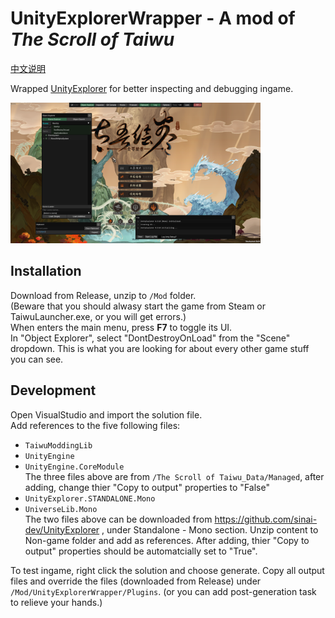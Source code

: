# UnityExplorerWrapper - A mod of *The Scroll of Taiwu*

[中文说明](./README.zh_CN.md)

Wrapped [UnityExplorer](https://github.com/sinai-dev/UnityExplorer) for better inspecting and debugging ingame.

<img src="preview.png" width=400></img>

## Installation
Download from Release, unzip to `/Mod` folder.  
(Beware that you should alwasy start the game from Steam or TaiwuLauncher.exe, or you will get errors.)  
When enters the main menu, press **F7** to toggle its UI.  
In "Object Explorer", select "DontDestroyOnLoad" from the "Scene" dropdown. This is what you are looking for about every other game stuff you can see.  

## Development
Open VisualStudio and import the solution file.  
Add references to the five following files:
- `TaiwuModdingLib`
- `UnityEngine`
- `UnityEngine.CoreModule`  
    The three files above are from `/The Scroll of Taiwu_Data/Managed`, after adding, change thier "Copy to output" properties to "False"
- `UnityExplorer.STANDALONE.Mono`
- `UniverseLib.Mono`  
    The two files above can be downloaded from https://github.com/sinai-dev/UnityExplorer , under Standalone - Mono section. Unzip content to Non-game folder and add as references. After adding, thier "Copy to output" properties should be automatcially set to "True".

To test ingame, right click the solution and choose generate. Copy all output files and override the files (downloaded from Release) under `/Mod/UnityExplorerWrapper/Plugins`. (or you can add post-generation task to relieve your hands.)